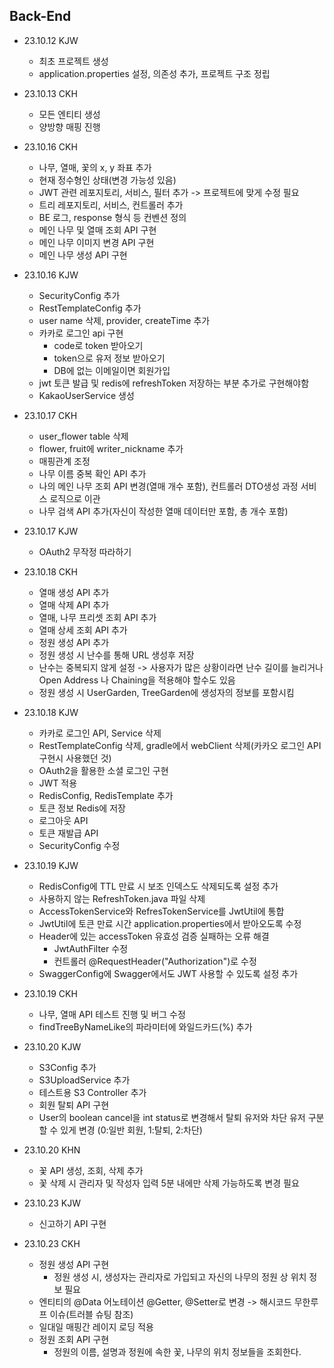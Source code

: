 ## Back-End

- 23.10.12 KJW
  - 최초 프로젝트 생성
  - application.properties 설정, 의존성 추가, 프로젝트 구조 정립

- 23.10.13 CKH
  - 모든 엔티티 생성
  - 양방향 매핑 진행

- 23.10.16 CKH
  - 나무, 열매, 꽃의 x, y 좌표 추가
  - 현재 정수형인 상태(변경 가능성 있음)
  - JWT 관련 레포지토리, 서비스, 필터 추가 -> 프로젝트에 맞게 수정 필요
  - 트리 레포지토리, 서비스, 컨트롤러 추가
  - BE 로그, response 형식 등 컨벤션 정의
  - 메인 나무 및 열매 조회 API 구현
  - 메인 나무 이미지 변경 API 구현
  - 메인 나무 생성 API 구현

- 23.10.16 KJW
  - SecurityConfig 추가
  - RestTemplateConfig 추가
  - user name 삭제, provider, createTime 추가
  - 카카로 로그인 api 구현
    - code로 token 받아오기
    - token으로 유저 정보 받아오기
    - DB에 없는 이메일이면 회원가입
  - jwt 토큰 발급 및 redis에 refreshToken 저장하는 부분 추가로 구현해야함
  - KakaoUserService 생성

- 23.10.17 CKH
  - user_flower table 삭제
  - flower, fruit에 writer_nickname 추가
  - 매핑관계 조정
  - 나무 이름 중복 확인 API 추가
  - 나의 메인 나무 조회 API 변경(열매 개수 포함), 컨트롤러 DTO생성 과정 서비스 로직으로 이관
  - 나무 검색 API 추가(자신이 작성한 열매 데이터만 포함, 총 개수 포함)

- 23.10.17 KJW
  - OAuth2 무작정 따라하기

- 23.10.18 CKH
  - 열매 생성 API 추가
  - 열매 삭제 API 추가
  - 열매, 나무 프리셋 조회 API 추가
  - 열매 상세 조회 API 추가
  - 정원 생성 API 추가
  - 정원 생성 시 난수를 통해 URL 생성후 저장
  - 난수는 중복되지 않게 설정 -> 사용자가 많은 상황이라면 난수 길이를 늘리거나 Open Address 나 Chaining을 적용해야 할수도 있음
  - 정원 생성 시 UserGarden, TreeGarden에 생성자의 정보를 포함시킴

- 23.10.18 KJW
  - 카카로 로그인 API, Service 삭제
  - RestTemplateConfig 삭제, gradle에서 webClient 삭제(카카오 로그인 API 구현시 사용했던 것)
  - OAuth2을 활용한 소셜 로그인 구현
  - JWT 적용
  - RedisConfig, RedisTemplate 추가
  - 토큰 정보 Redis에 저장
  - 로그아웃 API
  - 토큰 재발급 API
  - SecurityConfig 수정

- 23.10.19 KJW
  - RedisConfig에 TTL 만료 시 보조 인덱스도 삭제되도록 설정 추가
  - 사용하지 않는 RefreshToken.java 파일 삭제
  - AccessTokenService와 RefresTokenService를 JwtUtil에 통합
  - JwtUtil에 토큰 만료 시간 application.properties에서 받아오도록 수정
  - Header에 있는 accessToken 유효성 검증 실패하는 오류 해결
    - JwtAuthFilter 수정
    - 컨트롤러 @RequestHeader("Authorization")로 수정
  - SwaggerConfig에 Swagger에서도 JWT 사용할 수 있도록 설정 추가

- 23.10.19 CKH
  - 나무, 열매 API 테스트 진행 및 버그 수정
  - findTreeByNameLike의 파라미터에 와일드카드(%) 추가

- 23.10.20 KJW
  - S3Config 추가
  - S3UploadService 추가
  - 테스트용 S3 Controller 추가
  - 회원 탈퇴 API 구현
  - User의 boolean cancel을 int status로 변경해서 탈퇴 유저와 차단 유저 구분할 수 있게 변경 (0:일반 회원, 1:탈퇴, 2:차단)

- 23.10.20 KHN
  - 꽃 API 생성, 조회, 삭제 추가
  - 꽃 삭제 시 관리자 및 작성자 입력 5분 내에만 삭제 가능하도록 변경 필요

- 23.10.23 KJW
  - 신고하기 API 구현

- 23.10.23 CKH
  - 정원 생성 API 구현
    - 정원 생성 시, 생성자는 관리자로 가입되고 자신의 나무의 정원 상 위치 정보 필요
  - 엔티티의 @Data 어노테이션 @Getter, @Setter로 변경 -> 해시코드 무한루프 이슈(트러블 슈팅 참조)
  - 일대일 매핑간 레이지 로딩 적용
  - 정원 조회 API 구현
    - 정원의 이름, 설명과 정원에 속한 꽃, 나무의 위치 정보들을 조회한다.